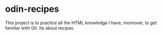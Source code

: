 # odin-recipes

This project is to practice all the HTML knowledge I have, moreover, to get familiar with Git. Its about recipes. 